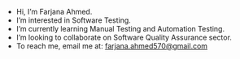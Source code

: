 - Hi, I’m Farjana Ahmed.
- I’m interested in Software Testing.
- I’m currently learning Manual Testing and Automation Testing.
- I’m looking to collaborate on Software Quality Assurance sector.
- To reach me,  email me at: farjana.ahmed570@gmail.com

<!---
Farjana17/Farjana17 is a ✨ special ✨ repository because its `README.md` (this file) appears on your GitHub profile.
You can click the Preview link to take a look at your changes.
--->

